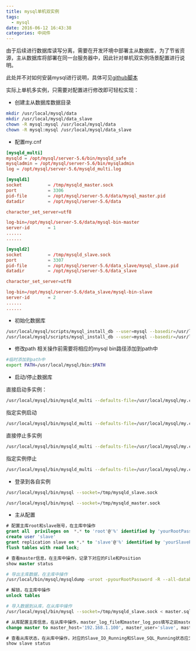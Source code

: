 ```yaml
---
title: mysql单机双实例
tags:
  - mysql
date: 2016-06-12 16:43:38
categories: 中间件
---
```

由于后续进行数据库读写分离，需要在开发环境中部署主从数据库，为了节省资源，主从数据库将部署在同一台服务器中，因此针对单机双实例场景配置进行说明。

此处并不对如何安装mysql进行说明，具体可见[github脚本](https://raw.githubusercontent.com/JeffXue/common_scripts/master/install_mysql5.6.sh)

实际上单机多实例，只需要对配置进行修改即可轻松实现：

- 创建主从数据库数据目录
```bash
mkdir /usr/local/mysql/data
mkdir /usr/local/mysql/data_slave
chown -R mysql:mysql /usr/local/mysql/data
chown -R mysql:mysql /usr/local/mysql/data_slave
```
<!-- more -->

- 配置my.cnf
```cnf
[mysqld_multi]
mysqld = /opt/mysql/server-5.6/bin/mysqld_safe
mysqladmin = /opt/mysql/server-5.6/bin/mysqladmin
log = /opt/mysql/server-5.6/mysqld_multi.log

[mysqld1]
socket          = /tmp/mysqld_master.sock
port            = 3306
pid-file        = /opt/mysql/server-5.6/data/mysql_master.pid
datadir         = /opt/mysql/server-5.6/data

character_set_server=utf8

log-bin=/opt/mysql/server-5.6/data/mysql-bin-master
server-id       = 1
......
......

[mysqld2]
socket          = /tmp/mysqld_slave.sock
port            = 3307
pid-file        = /opt/mysql/server-5.6/data_slave/mysql_slave.pid
datadir         = /opt/mysql/server-5.6/data_slave

character_set_server=utf8

log-bin=/opt/mysql/server-5.6/data_slave/mysql-bin-slave
server-id       = 2
......
......

```

- 初始化数据库
```bash
/usr/local/mysql/scripts/mysql_install_db --user=mysql --basedir=/usr/local/mysql --datadir=/usr/local/mysql/data
/usr/local/mysql/scripts/mysql_install_db --user=mysql --basedir=/usr/local/mysql --datadir=/usr/local/mysql/data_slave
```

- 修改path
相关操作前需要将相应的mysql bin路径添加到path中
```bash
#临时添加到path中
export PATH=/usr/local/mysql/bin:$PATH
```

- 启动/停止数据库

直接启动多实例：
```bash
/usr/local/mysql/bin/mysqld_multi --defaults-file=/usr/local/mysql/my.cnf start 
```

指定实例启动
```bash
/usr/local/mysql/bin/mysqld_multi --defaults-file=/usr/local/mysql/my.cnf start 1
```

直接停止多实例
```bash
/usr/local/mysql/bin/mysqld_multi --defaults-file=/usr/local/mysql/my.cnf stop
```

指定实例停止
```bash
/usr/local/mysql/bin/mysqld_multi --defaults-file=/usr/local/mysql/my.cnf stop 1
```

- 登录到各自实例
```bash
/usr/local/mysql/bin/mysql --socket=/tmp/mysqld_slave.sock

/usr/local/mysql/bin/mysql --socket=/tmp/mysqld_master.sock
```

- 主从配置

```sql
# 配置主库root和slave账号，在主库中操作
grant all  privileges on  *.* to 'root'@'%' identified by 'yourRootPassword' with grant option;
create user 'slave'
grant replication slave on *.* to 'slave'@'%' identified by 'yourSlavePassword';
flush tables with read lock;

# 查看master信息，在主库中操作，记录下对应的File和Position
show master status
```
```bash
# 导出主库数据，在主库中操作
/usr/local/bin/mysql/mysqldump -uroot -pyourRootPassword -R --all-databases --socket=/tmp/mysqld_master.sock > master.sql
```

```sql
# 解锁，在主库中操作
unlock tables
```

```bash
# 导入数据到从库，在从库中操作
/usr/local/mysql/bin/mysql --socket=/tmp/mysqld_slave.sock < master.sql
```

```sql
# 从库配置主库信息，在从库中操作，master_log_file和master_log_pos填写之前master的File和Position
change master to master_host='192.168.1.100', master_user='slave', master_password='yourSlavePassword', master_port=3306, master_log_file='mysql-bin-ptest-master.000002',master_log_pos=151;

# 查看从库状态，在从库中操作，对应的Slave_IO_Running和Slave_SQL_Running状态应为yes
show slave status

```
